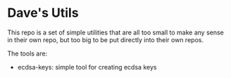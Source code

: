 # Dave's Utils

This repo is a set of simple utilities that are all too small to make any sense
in their own repo, but too big to be put directly into their own repos.

The tools are:
- ecdsa-keys: simple tool for creating ecdsa keys
